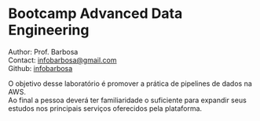 # Bootcamp Advanced Data Engineering

Author: Prof. Barbosa<br>
Contact: infobarbosa@gmail.com<br>
Github: [infobarbosa](https://github.com/infobarbosa)

O objetivo desse laboratório é promover a prática de pipelines de dados na AWS.<br>
Ao final a pessoa deverá ter familiaridade o suficiente para expandir seus estudos nos principais serviços oferecidos pela plataforma.
